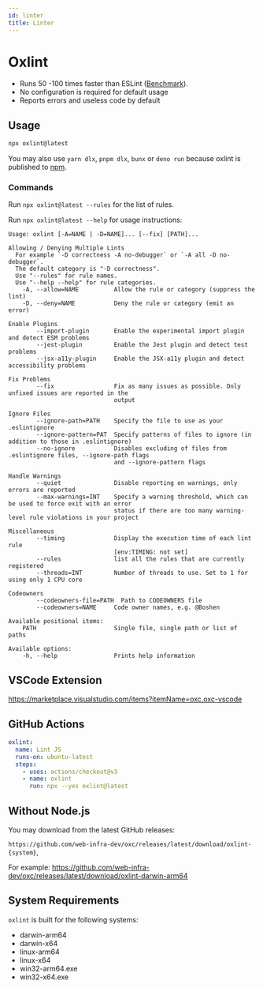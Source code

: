```yaml
---
id: linter
title: Linter
---
```


# Oxlint

- Runs 50 -100 times faster than ESLint ([Benchmark](https://github.com/oxc-project/bench-javascript-linter)).
- No configuration is required for default usage
- Reports errors and useless code by default

## Usage

```bash
npx oxlint@latest
```

You may also use `yarn dlx`, `pnpm dlx`, `bunx` or `deno run` because oxlint is published to [npm](https://www.npmjs.com/package/oxlint).

### Commands

Run `npx oxlint@latest --rules` for the list of rules.

Run `npx oxlint@latest --help` for usage instructions:

```
Usage: oxlint [-A=NAME | -D=NAME]... [--fix] [PATH]...

Allowing / Denying Multiple Lints
  For example `-D correctness -A no-debugger` or `-A all -D no-debugger`.
  The default category is "-D correctness".
  Use "--rules" for rule names.
  Use "--help --help" for rule categories.
    -A, --allow=NAME          Allow the rule or category (suppress the lint)
    -D, --deny=NAME           Deny the rule or category (emit an error)

Enable Plugins
        --import-plugin       Enable the experimental import plugin and detect ESM problems
        --jest-plugin         Enable the Jest plugin and detect test problems
        --jsx-a11y-plugin     Enable the JSX-a11y plugin and detect accessibility problems

Fix Problems
        --fix                 Fix as many issues as possible. Only unfixed issues are reported in the
                              output

Ignore Files
        --ignore-path=PATH    Specify the file to use as your .eslintignore
        --ignore-pattern=PAT  Specify patterns of files to ignore (in addition to those in .eslintignore)
        --no-ignore           Disables excluding of files from .eslintignore files, --ignore-path flags
                              and --ignore-pattern flags

Handle Warnings
        --quiet               Disable reporting on warnings, only errors are reported
        --max-warnings=INT    Specify a warning threshold, which can be used to force exit with an error
                              status if there are too many warning-level rule violations in your project

Miscellaneous
        --timing              Display the execution time of each lint rule
                              [env:TIMING: not set]
        --rules               list all the rules that are currently registered
        --threads=INT         Number of threads to use. Set to 1 for using only 1 CPU core

Codeowners
        --codeowners-file=PATH  Path to CODEOWNERS file
        --codeowners=NAME     Code owner names, e.g. @Boshen

Available positional items:
    PATH                      Single file, single path or list of paths

Available options:
    -h, --help                Prints help information
```

## VSCode Extension

https://marketplace.visualstudio.com/items?itemName=oxc.oxc-vscode

## GitHub Actions

```yaml
oxlint:
  name: Lint JS
  runs-on: ubuntu-latest
  steps:
    - uses: actions/checkout@v3
    - name: oxlint
      run: npx --yes oxlint@latest
```

## Without Node.js

You may download from the latest GitHub releases:

`https://github.com/web-infra-dev/oxc/releases/latest/download/oxlint-{system}`,

For example: https://github.com/web-infra-dev/oxc/releases/latest/download/oxlint-darwin-arm64

## System Requirements

`oxlint` is built for the following systems:

- darwin-arm64
- darwin-x64
- linux-arm64
- linux-x64
- win32-arm64.exe
- win32-x64.exe
